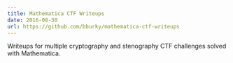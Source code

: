 ```yaml
---
title: Mathematica CTF Writeups
date: 2016-08-30
url: https://github.com/bburky/mathematica-ctf-writeups
---
```


Writeups for multiple cryptography and stenography CTF challenges solved with Mathematica.